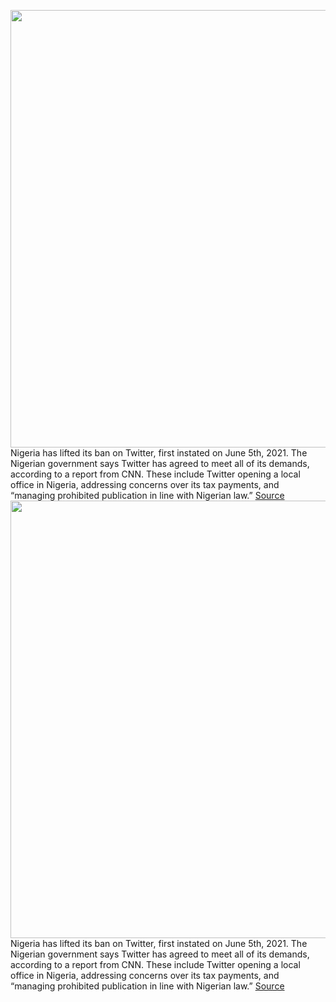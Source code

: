 <img src='https://cdn.vox-cdn.com/thumbor/KcA-W0XnGsm8BKwczYTrG94RHDs=/0x0:2040x1360/1200x800/filters:focal(857x517:1183x843)/cdn.vox-cdn.com/uploads/chorus_image/image/70382414/acastro_200715_1777_twitter_0003.0.0.jpg' width='700px' /><br/>
Nigeria has lifted its ban on Twitter, first instated on June 5th, 2021. The Nigerian government says Twitter has agreed to meet all of its demands, according to a report from CNN. These include Twitter opening a local office in Nigeria, addressing concerns over its tax payments, and “managing prohibited publication in line with Nigerian law.”
<a href='https://www.theverge.com/2022/1/13/22881580/nigeria-twitter-ban-agreed-government-demands-local-office-tax'> Source <a/><img src='https://cdn.vox-cdn.com/thumbor/KcA-W0XnGsm8BKwczYTrG94RHDs=/0x0:2040x1360/1200x800/filters:focal(857x517:1183x843)/cdn.vox-cdn.com/uploads/chorus_image/image/70382414/acastro_200715_1777_twitter_0003.0.0.jpg' width='700px' /><br/>
Nigeria has lifted its ban on Twitter, first instated on June 5th, 2021. The Nigerian government says Twitter has agreed to meet all of its demands, according to a report from CNN. These include Twitter opening a local office in Nigeria, addressing concerns over its tax payments, and “managing prohibited publication in line with Nigerian law.”
<a href='https://www.theverge.com/2022/1/13/22881580/nigeria-twitter-ban-agreed-government-demands-local-office-tax'> Source <a/>